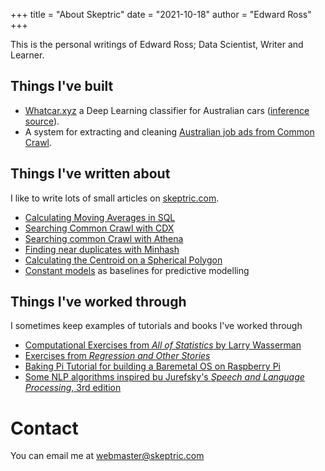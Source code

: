 +++
title = "About Skeptric"
date = "2021-10-18"
author = "Edward Ross"
+++

This is the personal writings of Edward Ross; Data Scientist, Writer and Learner.

## Things I've built

* [Whatcar.xyz](https://www.whatcar.xyz/) a Deep Learning classifier for Australian cars ([inference source](https://github.com/EdwardJRoss/whatcar)).
* A system for extracting and cleaning [Australian job ads from Common Crawl](https://github.com/EdwardJRoss/job-advert-analysis).

## Things I've written about

I like to write lots of small articles on [skeptric.com](https://skeptric.com).

* [Calculating Moving Averages in SQL](https://skeptric.com/moving-averages-sql/)
* [Searching Common Crawl with CDX](https://skeptric.com/searching-100b-pages-cdx/)
* [Searching common Crawl with Athena](https://skeptric.com/common-crawl-index-athena/)
* [Finding near duplicates with Minhash](https://skeptric.com/minhash-lsh/)
* [Calculating the Centroid on a Spherical Polygon](https://skeptric.com/calculate-centroid-on-sphere/)
* [Constant models](https://skeptric.com/constant-models/) as baselines for predictive modelling

## Things I've worked through

I sometimes keep examples of tutorials and books I've worked through

* [Computational Exercises from *All of Statistics* by Larry Wasserman](https://github.com/EdwardJRoss/all_of_statistics_exercises)
* [Exercises from *Regression and Other Stories*](https://github.com/EdwardJRoss/regression_stories)
* [Baking Pi Tutorial for building a Baremetal OS on Raspberry Pi](https://github.com/EdwardJRoss/regression_stories)
* [Some NLP algorithms inspired bu Jurefsky's *Speech and Language Processing*, 3rd edition](https://github.com/EdwardJRoss/mlzero)

# Contact

You can email me at webmaster@skeptric.com

